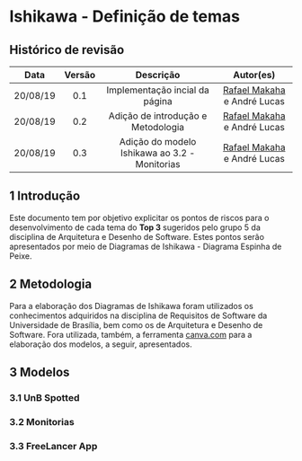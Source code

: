 # Ishikawa - Definição de temas

## Histórico de revisão

| Data | Versão | Descrição | Autor(es)|
|:----:|:------:|:---------:|:--------:|
| 20/08/19 | 0.1 | Implementação incial da página | [Rafael Makaha](http://github.com/rafaelmakaha) e André Lucas |
| 20/08/19 | 0.2 | Adição de introdução e Metodologia | [Rafael Makaha](http://github.com/rafaelmakaha) e André Lucas |
| 20/08/19 | 0.3 | Adição do modelo Ishikawa ao 3.2 - Monitorias | [Rafael Makaha](http://github.com/rafaelmakaha) e André Lucas |

## 1 Introdução

Este documento tem por objetivo explicitar os pontos de riscos para o desenvolvimento de cada tema do **Top 3** sugeridos pelo grupo 5 da disciplina de Arquitetura e Desenho de Software. Estes pontos serão apresentados por meio de Diagramas de Ishikawa - Diagrama Espinha de Peixe.

## 2 Metodologia

Para a elaboração dos Diagramas de Ishikawa foram utilizados os conhecimentos adquiridos na disciplina de Requisitos de Software da Universidade de Brasília, bem como os de Arquitetura e Desenho de Software.
Fora utilizada, também, a ferramenta [canva.com](www.canva.com) para a elaboração dos modelos, a seguir, apresentados.

## 3 Modelos

### 3.1 UnB Spotted

### 3.2 Monitorias

### 3.3 FreeLancer App